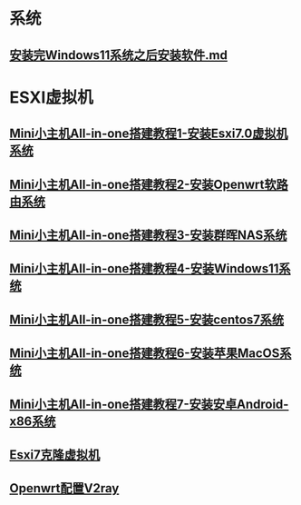 # 系统

## [安装完Windows11系统之后安装软件.md](安装完Windows11系统之后安装软件.md)

# ESXI虚拟机

## [Mini小主机All-in-one搭建教程1-安装Esxi7.0虚拟机系统](Mini小主机All-in-one搭建教程1-安装Esxi7.0虚拟机系统.md)
## [Mini小主机All-in-one搭建教程2-安装Openwrt软路由系统](Mini小主机All-in-one搭建教程2-安装Openwrt软路由系统.md)
## [Mini小主机All-in-one搭建教程3-安装群晖NAS系统](Mini小主机All-in-one搭建教程3-安装群晖NAS系统.md)
## [Mini小主机All-in-one搭建教程4-安装Windows11系统](Mini小主机All-in-one搭建教程4-安装Windows11系统.md)

## [Mini小主机All-in-one搭建教程5-安装centos7系统](Mini小主机All-in-one搭建教程5-安装centos7系统.md)

## [Mini小主机All-in-one搭建教程6-安装苹果MacOS系统](Mini小主机All-in-one搭建教程6-安装苹果MacOS系统.md)

## [Mini小主机All-in-one搭建教程7-安装安卓Android-x86系统](Mini小主机All-in-one搭建教程7-安装安卓Android-x86系统.md)

## [Esxi7克隆虚拟机](Esxi7克隆虚拟机.md)

## [Openwrt配置V2ray](Openwrt配置V2ray.md)

